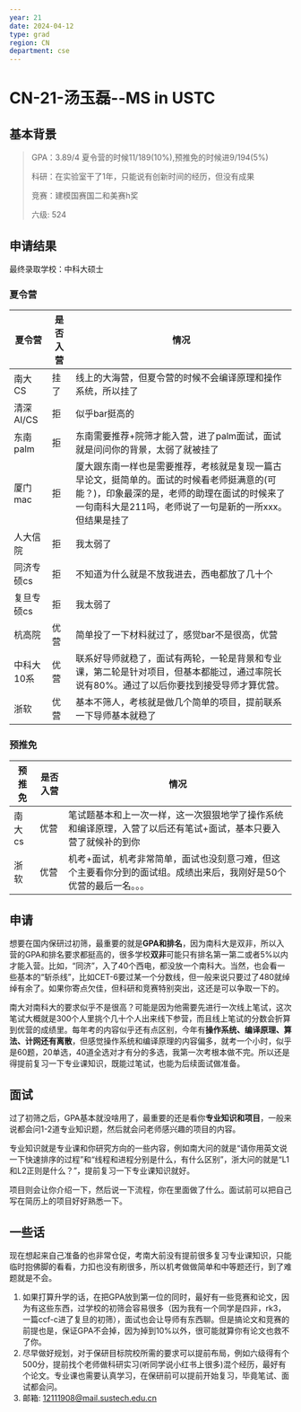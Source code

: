 ```yaml
---
year: 21
date: 2024-04-12
type: grad
region: CN
department: cse
---
```


# CN-21-汤玉磊--MS in USTC

## 基本背景

> GPA：3.89/4 夏令营的时候11/189(10%),预推免的时候进9/194(5%)
>
> 科研：在实验室干了1年，只能说有创新时间的经历，但没有成果
>
> 竞赛：建模国赛国二和美赛h奖
>
> 六级: 524

## 申请结果

最终录取学校：中科大硕士

### 夏令营

| 夏令营     | 是否入营 | 情况                                                                                                                                                                                                 |
| ---------- | -------- | ---------------------------------------------------------------------------------------------------------------------------------------------------------------------------------------------------- |
| 南大CS     | 挂了     | 线上的大海营，但夏令营的时候不会编译原理和操作系统，所以挂了                                                                                                                                         |
| 清深AI/CS  | 拒       | 似乎bar挺高的                                                                                                                                                                                        |
| 东南palm   | 拒       | 东南需要推荐+院筛才能入营，进了palm面试，面试就是问问你的背景，太弱了就被挂了                                                                                                                        |
| 厦门mac    | 拒       | 厦大跟东南一样也是需要推荐，考核就是复现一篇古早论文，挺简单的。面试的时候看老师挺满意的(可能？)，印象最深的是，老师的助理在面试的时候来了一句南科大是211吗，老师说了一句是新的一所xxx。但结果是挂了 |
| 人大信院   | 拒       | 我太弱了                                                                                                                                                                                             |
| 同济专硕cs | 拒       | 不知道为什么就是不放我进去，西电都放了几十个                                                                                                                                                         |
| 复旦专硕cs | 拒       | 我太弱了                                                                                                                                                                                             |
| 杭高院     | 优营     | 简单投了一下材料就过了，感觉bar不是很高，优营                                                                                                                                                        |
| 中科大10系 | 优营     | 联系好导师就稳了，面试有两轮，一轮是背景和专业课，第二轮是针对项目，但基本都能过，通过率院长说有80%。通过了以后你要找到接受导师才算优营。                                                            |
| 浙软       | 优营     | 基本不筛人，考核就是做几个简单的项目，提前联系一下导师基本就稳了                                                                                                                                     |

### 预推免

| 预推免 | 是否入营 | 情况                                                                                                                |
| ------ | -------- | ------------------------------------------------------------------------------------------------------------------- |
| 南大cs | 优营     | 笔试题基本和上一次一样，这一次狠狠地学了操作系统和编译原理，入营了以后还有笔试+面试，基本只要入营了就候补的到你     |
| 浙软   | 优营     | 机考+面试，机考非常简单，面试也没刻意刁难，但这个主要看你分到的面试组。成绩出来后，我刚好是50个优营的最后一名。。。 |

## 申请

想要在国内保研过初筛，最重要的就是**GPA和排名**，因为南科大是双非，所以入营的GPA和排名要求都挺高的，很多学校**双非**可能只有排名第一第二或者5%以内才能入营。比如，“同济”，入了40个西电，都没放一个南科大。当然，也会看一些基本的“斩杀线”，比如CET-6要过某一个分数线，但一般来说只要过了480就绰绰有余了。如果你寄点欠佳，但科研和竞赛特别突出，这还是可以争取一下的。

南大对南科大的要求似乎不是很高？可能是因为他需要先进行一次线上笔试，这次笔试大概就是300个人里挑个几十个人出来线下参营，而且线上笔试的分数会折算到优营的成绩里。每年考的内容似乎还有点区别，今年有**操作系统、编译原理、算法、计网还有离散**，但感觉操作系统和编译原理的内容偏多，就考一个小时，似乎是60题，20单选，40道全选对才有分的多选，我第一次考根本做不完。所以还是得提前复习一下专业课知识，既能过笔试，也能为后续面试做准备。

## 面试

过了初筛之后，GPA基本就没啥用了，最重要的还是看你**专业知识和项目**，一般来说都会问1-2道专业知识题，然后就会问老师感兴趣的项目的内容。

专业知识就是专业课和你研究方向的一些内容，例如南大问的就是“请你用英文说一下快速排序的过程”和“线程和进程分别是什么，有什么区别”，浙大问的就是“L1和L2正则是什么？”，提前复习一下专业课知识就好。

项目则会让你介绍一下，然后说一下流程，你在里面做了什么。面试前可以把自己写在简历上的项目好好熟悉一下。

## 一些话

现在想起来自己准备的也非常仓促，考南大前没有提前很多复习专业课知识，只能临时抱佛脚的看看，力扣也没有刷很多，所以机考做做简单和中等题还行，到了难题就是不会。

1.  如果打算升学的话，在把GPA放到第一位的同时，最好有一些竞赛和论文，因为有这些东西，过学校的初筛会容易很多（因为我有一个同学是四非，rk3，一篇ccf-c进了复旦的初筛），面试也会让导师有东西聊。但是搞论文和竞赛的前提也是，保证GPA不会掉，因为掉到10%以外，很可能就算你有论文也救不了你。
2.  尽早做好规划，对于保研目标院校所需的要求可以提前布局，例如六级得有个500分，提前找个老师做科研实习(听同学说小红书上很多)混个经历，最好有个论文。专业课也需要认真学习，在保研前可以提前开始复习，毕竟笔试、面试都会问。
3.  邮箱: 12111908@mail.sustech.edu.cn
